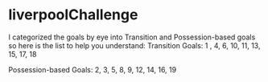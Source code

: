 # liverpoolChallenge
I categorized the goals by eye into Transition and Possession-based goals so here is the list to help you understand:
Transition Goals: 1 , 4, 6, 10, 11, 13, 15, 17, 18

Possession-based Goals: 2, 3, 5, 8, 9, 12, 14, 16, 19

